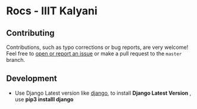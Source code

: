 # Rocs - IIIT Kalyani

Contributing
------------
Contributions, such as typo corrections or bug reports, are very welcome! Feel free to [open or report an issue](https://github.com/Kunal614/Resources/issues) or make a pull request to the `master` branch.

Development
------------
- Use Django Latest version  like [django](https://github.com/django/django), to install **Django Latest Version** , use **pip3 installl django**
